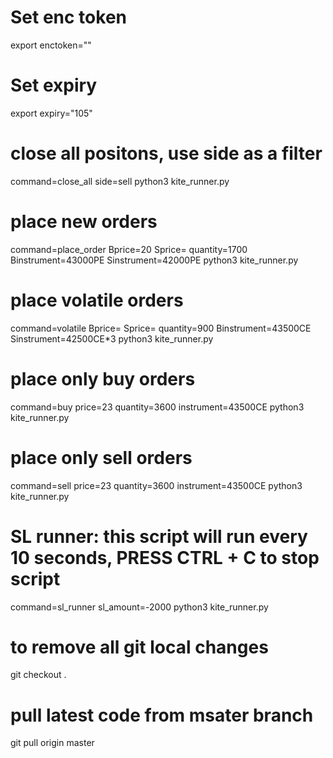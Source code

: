 

# Set enc token
export enctoken=""

# Set expiry
export expiry="105"

# close all positons, use side as a filter
command=close_all side=sell python3 kite_runner.py

# place new orders
command=place_order Bprice=20 Sprice= quantity=1700 Binstrument=43000PE Sinstrument=42000PE python3 kite_runner.py

# place volatile  orders
command=volatile Bprice= Sprice= quantity=900 Binstrument=43500CE Sinstrument=42500CE*3 python3 kite_runner.py

# place only buy orders
command=buy price=23 quantity=3600 instrument=43500CE  python3 kite_runner.py

# place only sell orders
command=sell price=23 quantity=3600 instrument=43500CE  python3 kite_runner.py


# SL runner: this script will run every 10 seconds, PRESS CTRL + C to stop script
command=sl_runner sl_amount=-2000 python3 kite_runner.py

# to remove all git local changes
git checkout .

# pull latest code from msater branch
git pull origin master
